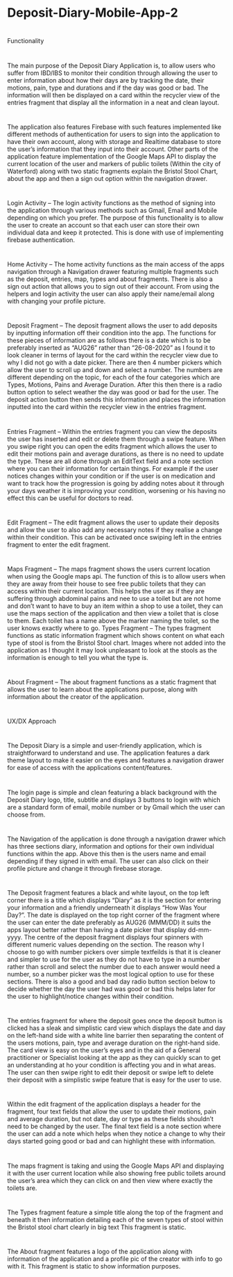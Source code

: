 # Deposit-Diary-Mobile-App-2
#
Functionality
#
The main purpose of the Deposit Diary Application is, to allow users who suffer from IBD/IBS to monitor their condition through allowing the user to enter information about how their days are by tracking the date, their motions, pain, type and durations and if the day was good or bad. The information will then be displayed on a card within the recycler view of the entries fragment that display all the information in a neat and clean layout. 
#
The application also features Firebase with such features implemented like different methods of authentication for users to sign into the application to have their own account, along with storage and Realtime database to store the user’s information that they input into their account. Other parts of the application feature implementation of the Google Maps API to display the current location of the user and markers of public toilets (Within the city of Waterford) along with two static fragments explain the Bristol Stool Chart, about the app and then a sign out option within the navigation drawer.
#
Login Activity – The login activity functions as the method of signing into the application through various methods such as Gmail, Email and Mobile depending on which you prefer. The purpose of this functionality is to allow the user to create an account so that each user can store their own individual data and keep it protected. This is done with use of implementing firebase authentication.
#
Home Activity – The home activity functions as the main access of the apps navigation through a Navigation drawer featuring multiple fragments such as the deposit, entries, map, types and about fragments. There is also a sign out action that allows you to sign out of their account. From using the helpers and login activity the user can also apply their name/email along with changing your profile picture.
#
Deposit Fragment – The deposit fragment allows the user to add deposits by inputting information off their condition into the app. The functions for these pieces of information are as follows there is a date which is to be preferably inserted as “AUG26” rather than “26-08-2020” as I found it to look cleaner in terms of layout for the card within the recycler view due to why I did not go with a date picker. There are then 4 number pickers which allow the user to scroll up and down and select a number. The numbers are different depending on the topic, for each of the four categories which are Types, Motions, Pains and Average Duration. After this then there is a radio button option to select weather the day was good or bad for the user. The deposit action button then sends this information and places the information inputted into the card within the recycler view in the entries fragment.
#
Entries Fragment – Within the entries fragment you can view the deposits the user has inserted and edit or delete them through a swipe feature. When you swipe right you can open the edits fragment which allows the user to edit their motions pain and average durations, as there is no need to update the type. These are all done through an EditText field and a note section where you can their information for certain things. For example if the user notices changes within your condition or if the user is on medication and want to track how the progression is going by adding notes about it through your days weather it is improving your condition, worsening or his having no effect this  can be useful for doctors to read.
#
Edit Fragment – The edit fragment allows the user to update their deposits and allow the user to also add any necessary notes if they realise a change within their condition. This can be activated once swiping left in the entries fragment to enter the edit fragment.
#
Maps Fragment – The maps fragment shows the users current location when using the Google maps api. The function of this is to allow users when they are away from their house to see free public toilets that they can access within their current location. This helps the user as if they are suffering through abdominal pains and nee to use a toilet but are not home and don’t want to have to buy an item within a shop to use a toilet, they can use the maps section of the application and then view a toilet that is close to them. Each toilet has a name above the marker naming the toilet, so the user knows exactly where to go.
Types Fragment – The types fragment functions as static information fragment which shows content on what each type of stool is from the Bristol Stool chart. Images where not added into the application as I thought it may look unpleasant to look at the stools as the information is enough to tell you what the type is.
#
About Fragment – The about fragment functions as a static fragment that allows the user to learn about the applications purpose, along with information about the creator of the application.
#
UX/DX Approach
#
The Deposit Diary is a simple and user-friendly application, which is straightforward to understand and use. The application features a dark theme layout to make it easier on the eyes and features a navigation drawer for ease of access with the applications content/features. 
#
The login page is simple and clean featuring a black background with the Deposit Diary logo, title, subtitle and displays 3 buttons to login with which are a standard form of email, mobile number or by Gmail which the user can choose from.
#
The Navigation of the application is done through a navigation drawer which has three sections diary, information and options for their own individual functions within the app. Above this then is the users name and email depending if they signed in with email. The user can also click on their profile picture and change it through firebase storage.
#
The Deposit fragment features a black and white layout, on the top left corner there is a title which displays “Diary” as it is the section for entering your information and a friendly underneath it displays “How Was Your Day?”. The date is displayed on the top right corner of the fragment where the user can enter the date preferably as AUG26 (MMM/DD) it suits the apps layout better rather than having a date picker that display dd-mm-yyyy. The centre of the deposit fragment displays four spinners with different numeric values depending on the section. The reason why I choose to go with number pickers over simple textfeilds is that it is cleaner and simpler to use for the user as they do not have to type in a number rather than scroll and select the number due to each answer would need a number, so a number picker was the most logical option to use for these sections. There is also a good and bad day radio button section below to decide whether the day the user had was good or bad this helps later for the user to highlight/notice changes within their condition.
#
The entries fragment for where the deposit goes once the deposit button is clicked has a sleak and simplistic card view which displays the date and day on the left-hand side with a white line barrier then separating the content of the users motions, pain, type and average duration on the right-hand side. The card view is easy on the user’s eyes and in the aid of a General practitioner or Specialist looking at the app as they can quickly scan to get an understanding at ho your condition is affecting you and in what areas. The user can then swipe right to edit their deposit or swipe left to delete their deposit with a simplistic swipe feature that is easy for the user to use.
#
Within the edit fragment of the application displays a header for the fragment, four text fields that allow the user to update their motions, pain and average duration, but not date, day or type as these fields shouldn’t need to be changed by the user. The final text field is a note section where the user can add a note which helps when they notice a change to why their days started going good or bad and can highlight these with information.
#
The maps fragment is taking and using the Google Maps API and displaying it with the user current location while also showing free public toilets around the user’s area which they can click on and then view where exactly the toilets are.
#
The Types fragment feature a simple title along the top of the fragment and beneath it then information detailing each of the seven types of stool within the Bristol stool chart clearly in big text This fragment is static.
#
The About fragment features a logo of the application along with information of the application and a profile pic of the creator with info to go with it. This fragment is static to show information purposes.
